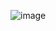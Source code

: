 ![image](https://github.com/Abiji-2020/Leetcode-2024/assets/145255212/2c6408ef-154a-46fc-b685-edfe3edca0a3)
